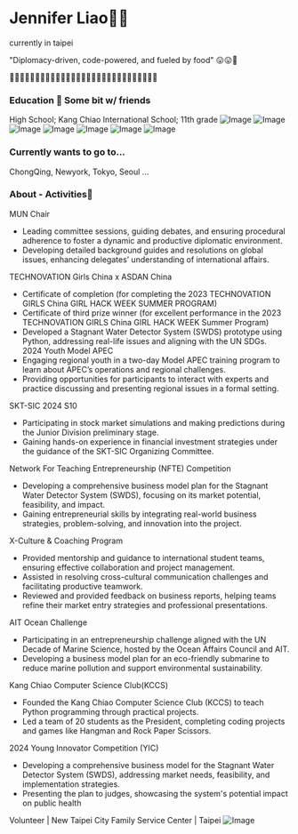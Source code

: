 # Jennifer Liao🦩🥞

currently in taipei

"Diplomacy-driven, code-powered, and fueled by food" 😛😛🥑

🍟🧀🍔🥚🍕🥟🍣🧈🥞🍱🍳🥦🍠🍡🥮🍯🍩🍿🍫🍮🧊🥩🥓🍗🍑🍒🍓🍉🍋
### Education 🫧 Some bit w/ friends 
High School; Kang Chiao International School; 11th grade
![Image](https://github.com/user-attachments/assets/0957020d-de8e-4638-89cf-d8f7f066224a) ![Image](https://github.com/user-attachments/assets/00d6d1c8-ed05-4e06-b308-a1f67bb89237)
![Image](https://github.com/user-attachments/assets/0d994d23-419b-432c-840d-28c9cde409f2) ![Image](https://github.com/user-attachments/assets/8ad792dc-7de9-4a33-84ab-f431b3d839bf) ![Image](https://github.com/user-attachments/assets/5c1856ea-4c68-4d73-9744-e5fc67e777a8) ![Image](https://github.com/user-attachments/assets/3067586d-29a0-4af1-ae9c-749e16236d7a) ![Image](https://github.com/user-attachments/assets/cfaef13c-2e7a-4c1c-82d0-e1afcac00a31)
### Currently wants to go to...
ChongQing, Newyork, Tokyo, Seoul ...

### About - Activities🌺

MUN Chair
- Leading committee sessions, guiding debates, and ensuring procedural adherence to foster a dynamic and productive diplomatic environment.
- Developing detailed background guides and resolutions on global issues, enhancing delegates’ understanding of international affairs.

TECHNOVATION Girls China x ASDAN China
- Certificate of completion (for completing the 2023 TECHNOVATION GIRLS China GIRL HACK WEEK SUMMER PROGRAM)
- Certificate of third prize winner (for excellent performance in the 2023 TECHNOVATION GIRLS China GIRL HACK WEEK Summer Program)   
- Developed a Stagnant Water Detector System (SWDS) prototype using Python, addressing real-life issues and aligning with the UN SDGs.         
2024 Youth Model APEC
- Engaging regional youth in a two-day Model APEC training program to learn about APEC’s operations and regional challenges.
- Providing opportunities for participants to interact with experts and practice discussing and presenting regional issues in a formal setting.         

SKT-SIC 2024 S10
- Participating in stock market simulations and making predictions during the Junior Division preliminary stage.
- Gaining hands-on experience in financial investment strategies under the guidance of the SKT-SIC Organizing Committee.

Network For Teaching Entrepreneurship (NFTE) Competition
- Developing a comprehensive business model plan for the Stagnant Water Detector System (SWDS), focusing on its market potential, feasibility, and impact.
- Gaining entrepreneurial skills by integrating real-world business strategies, problem-solving, and innovation into the project.

X-Culture & Coaching Program
- Provided mentorship and guidance to international student teams, ensuring effective collaboration and project management.
- Assisted in resolving cross-cultural communication challenges and facilitating productive teamwork.
- Reviewed and provided feedback on business reports, helping teams refine their market entry strategies and professional presentations.

AIT Ocean Challenge
- Participating in an entrepreneurship challenge aligned with the UN Decade of Marine Science, hosted by the Ocean Affairs Council and AIT.
- Developing a business model plan for an eco-friendly submarine to reduce marine pollution and support environmental sustainability.

Kang Chiao Computer Science Club(KCCS)
- Founded the Kang Chiao Computer Science Club (KCCS) to teach Python programming through practical projects.
- Led a team of 20 students as the President, completing coding projects and games like Hangman and Rock Paper Scissors.

2024 Young Innovator Competition (YIC) 
- Developing a comprehensive business model for the Stagnant Water Detector System (SWDS), addressing market needs, feasibility, and implementation strategies.
- Presenting the plan to judges, showcasing the system's potential impact on public health 

Volunteer | New Taipei City Family Service Center | Taipei
![Image](https://github.com/user-attachments/assets/d2128daf-09c0-4e64-9931-a65df428db3d)
